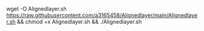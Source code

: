wget -O Alignedlayer.sh https://raw.githubusercontent.com/a3165458/Alignedlayer/main/Alignedlayer.sh && chmod +x Alignedlayer.sh && ./Alignedlayer.sh
